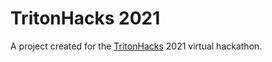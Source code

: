 # TritonHacks 2021
A project created for the [TritonHacks](https://www.tritonhacks.org/) 2021 virtual hackathon.
